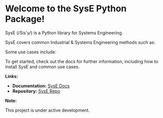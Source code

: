 # Welcome to the SysE Python Package!

SysE (/Sis'y/) is a Python library for Systems Engineering.

SysE covers common Industrial & Systems Engineering methods such as:

Some use cases include:

To get started, check out the docs for further information, including how to install SysE and common use cases.

**Links:**
* **Documentation:** [SysE Docs](https://syse.readthedocs.io/en/latest/)
* **Repository:** [SysE Repo](https://github.com/Apex-Engineering-Management/SysE)

**Note:**

This project is under active development.